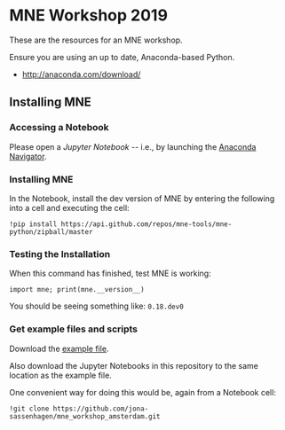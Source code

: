 # MNE Workshop 2019

These are the resources for an MNE workshop.

Ensure you are using an up to date, Anaconda-based Python.

- <http://anaconda.com/download/>


## Installing MNE

### Accessing a Notebook

Please open a *Jupyter Notebook* -- i.e., by launching the [Anaconda Navigator](https://docs.anaconda.com/anaconda/navigator/).

### Installing MNE

In the Notebook, install the dev version of MNE by entering the following into a cell and executing the cell:

`!pip install https://api.github.com/repos/mne-tools/mne-python/zipball/master`

### Testing the Installation

When this command has finished, test MNE is working:

`import mne; print(mne.__version__)`

You should be seeing something like:
`0.18.dev0`

### Get example files and scripts

Download the [example file](https://github.com/jona-sassenhagen/mne_workshop_amsterdam/blob/master/oddball_example_small-fif.gz).

Also download the Jupyter Notebooks in this repository to the same location as the example file.

One convenient way for doing this would be, again from a Notebook cell:

`!git clone https://github.com/jona-sassenhagen/mne_workshop_amsterdam.git`
